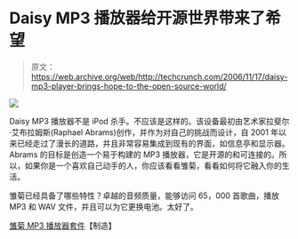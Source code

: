 # Daisy MP3 播放器给开源世界带来了希望

> 原文：<https://web.archive.org/web/http://techcrunch.com/2006/11/17/daisy-mp3-player-brings-hope-to-the-open-source-world/>

![](img/a185f47aea230d4116c9a8edd91a58d0.png)

Daisy MP3 播放器不是 iPod 杀手。不应该是这样的。该设备最初由艺术家拉斐尔·艾布拉姆斯(Raphael Abrams)创作，并作为对自己的挑战而设计，自 2001 年以来已经走过了漫长的道路，并且非常容易集成到现有的界面，如信息亭和显示器。Abrams 的目标是创造一个易于构建的 MP3 播放器，它是开源的和可连接的。所以，如果你是一个喜欢自己动手的人，你应该看看雏菊，看看如何将它融入你的生活。

雏菊已经具备了哪些特性？卓越的音频质量，能够访问 65，000 首歌曲，播放 MP3 和 WAV 文件，并且可以为它更换电池。太好了。

[雏菊 MP3 播放器套件](https://web.archive.org/web/20151004142439/http://makezine.com/daisy/)【制造】